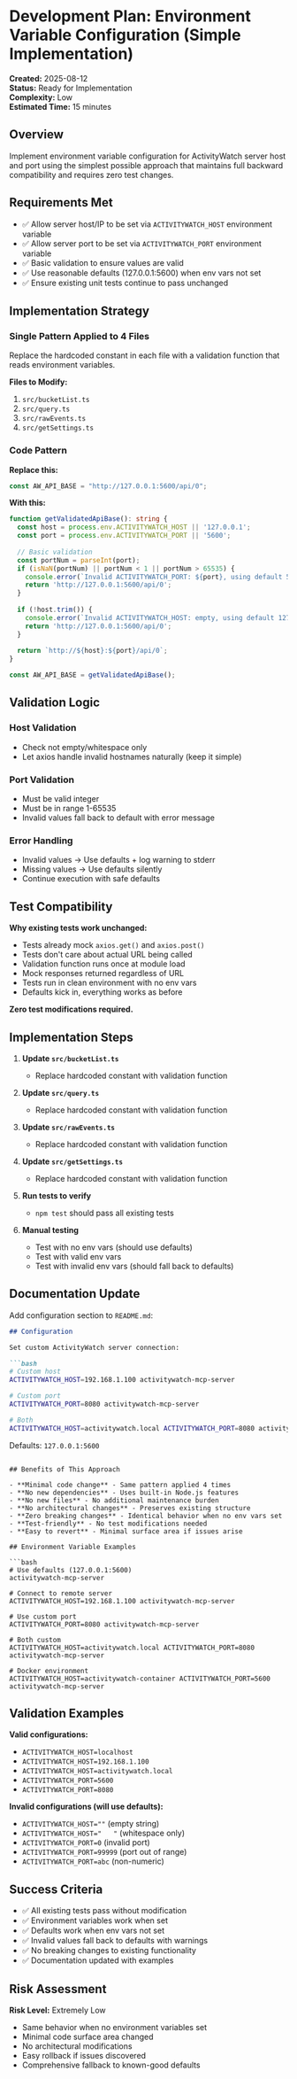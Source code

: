 # Development Plan: Environment Variable Configuration (Simple Implementation)

**Created:** 2025-08-12  
**Status:** Ready for Implementation  
**Complexity:** Low  
**Estimated Time:** 15 minutes  

## Overview

Implement environment variable configuration for ActivityWatch server host and port using the simplest possible approach that maintains full backward compatibility and requires zero test changes.

## Requirements Met

- ✅ Allow server host/IP to be set via `ACTIVITYWATCH_HOST` environment variable
- ✅ Allow server port to be set via `ACTIVITYWATCH_PORT` environment variable  
- ✅ Basic validation to ensure values are valid
- ✅ Use reasonable defaults (127.0.0.1:5600) when env vars not set
- ✅ Ensure existing unit tests continue to pass unchanged

## Implementation Strategy

### Single Pattern Applied to 4 Files

Replace the hardcoded constant in each file with a validation function that reads environment variables.

**Files to Modify:**
1. `src/bucketList.ts`
2. `src/query.ts`
3. `src/rawEvents.ts`
4. `src/getSettings.ts`

### Code Pattern

**Replace this:**
```typescript
const AW_API_BASE = "http://127.0.0.1:5600/api/0";
```

**With this:**
```typescript
function getValidatedApiBase(): string {
  const host = process.env.ACTIVITYWATCH_HOST || '127.0.0.1';
  const port = process.env.ACTIVITYWATCH_PORT || '5600';
  
  // Basic validation
  const portNum = parseInt(port);
  if (isNaN(portNum) || portNum < 1 || portNum > 65535) {
    console.error(`Invalid ACTIVITYWATCH_PORT: ${port}, using default 5600`);
    return 'http://127.0.0.1:5600/api/0';
  }
  
  if (!host.trim()) {
    console.error(`Invalid ACTIVITYWATCH_HOST: empty, using default 127.0.0.1`);
    return 'http://127.0.0.1:5600/api/0';
  }
  
  return `http://${host}:${port}/api/0`;
}

const AW_API_BASE = getValidatedApiBase();
```

## Validation Logic

### Host Validation
- Check not empty/whitespace only
- Let axios handle invalid hostnames naturally (keep it simple)

### Port Validation  
- Must be valid integer
- Must be in range 1-65535
- Invalid values fall back to default with error message

### Error Handling
- Invalid values → Use defaults + log warning to stderr
- Missing values → Use defaults silently
- Continue execution with safe defaults

## Test Compatibility

**Why existing tests work unchanged:**
- Tests already mock `axios.get()` and `axios.post()`
- Tests don't care about actual URL being called
- Validation function runs once at module load
- Mock responses returned regardless of URL
- Tests run in clean environment with no env vars
- Defaults kick in, everything works as before

**Zero test modifications required.**

## Implementation Steps

1. **Update `src/bucketList.ts`**
   - Replace hardcoded constant with validation function

2. **Update `src/query.ts`**
   - Replace hardcoded constant with validation function

3. **Update `src/rawEvents.ts`**
   - Replace hardcoded constant with validation function

4. **Update `src/getSettings.ts`**
   - Replace hardcoded constant with validation function

5. **Run tests to verify**
   - `npm test` should pass all existing tests

6. **Manual testing**
   - Test with no env vars (should use defaults)
   - Test with valid env vars
   - Test with invalid env vars (should fall back to defaults)

## Documentation Update

Add configuration section to `README.md`:

```markdown
## Configuration

Set custom ActivityWatch server connection:

```bash
# Custom host
ACTIVITYWATCH_HOST=192.168.1.100 activitywatch-mcp-server

# Custom port
ACTIVITYWATCH_PORT=8080 activitywatch-mcp-server

# Both
ACTIVITYWATCH_HOST=activitywatch.local ACTIVITYWATCH_PORT=8080 activitywatch-mcp-server
```

Defaults: `127.0.0.1:5600`
```

## Benefits of This Approach

- **Minimal code change** - Same pattern applied 4 times
- **No new dependencies** - Uses built-in Node.js features
- **No new files** - No additional maintenance burden
- **No architectural changes** - Preserves existing structure
- **Zero breaking changes** - Identical behavior when no env vars set
- **Test-friendly** - No test modifications needed
- **Easy to revert** - Minimal surface area if issues arise

## Environment Variable Examples

```bash
# Use defaults (127.0.0.1:5600)
activitywatch-mcp-server

# Connect to remote server
ACTIVITYWATCH_HOST=192.168.1.100 activitywatch-mcp-server

# Use custom port
ACTIVITYWATCH_PORT=8080 activitywatch-mcp-server

# Both custom
ACTIVITYWATCH_HOST=activitywatch.local ACTIVITYWATCH_PORT=8080 activitywatch-mcp-server

# Docker environment
ACTIVITYWATCH_HOST=activitywatch-container ACTIVITYWATCH_PORT=5600 activitywatch-mcp-server
```

## Validation Examples

**Valid configurations:**
- `ACTIVITYWATCH_HOST=localhost`
- `ACTIVITYWATCH_HOST=192.168.1.100`
- `ACTIVITYWATCH_HOST=activitywatch.local`
- `ACTIVITYWATCH_PORT=5600`
- `ACTIVITYWATCH_PORT=8080`

**Invalid configurations (will use defaults):**
- `ACTIVITYWATCH_HOST=""` (empty string)
- `ACTIVITYWATCH_HOST="   "` (whitespace only)
- `ACTIVITYWATCH_PORT=0` (invalid port)
- `ACTIVITYWATCH_PORT=99999` (port out of range)
- `ACTIVITYWATCH_PORT=abc` (non-numeric)

## Success Criteria

- ✅ All existing tests pass without modification
- ✅ Environment variables work when set
- ✅ Defaults work when env vars not set
- ✅ Invalid values fall back to defaults with warnings
- ✅ No breaking changes to existing functionality
- ✅ Documentation updated with examples

## Risk Assessment

**Risk Level:** Extremely Low

- Same behavior when no environment variables set
- Minimal code surface area changed
- No architectural modifications
- Easy rollback if issues discovered
- Comprehensive fallback to known-good defaults
